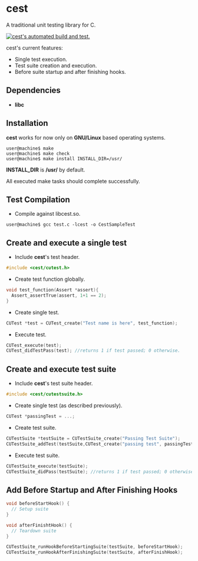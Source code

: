 # cest
A traditional unit testing library for C.

[![cest's automated build and test.](https://travis-ci.com/hadichahine/cest.svg?branch=master)](https://travis-ci.com/hadichahine/cest)

cest's current features:
- Single test execution.
- Test suite creation and execution.
- Before suite startup and after finishing hooks.

## Dependencies
- **libc**

## Installation
**cest** works for now only on **GNU/Linux** based operating systems.
```
user@machine$ make
user@machine$ make check
user@machine$ make install INSTALL_DIR=/usr/
```
**INSTALL_DIR** is **/usr/** by default.

All executed make tasks should complete successfully. 

## Test Compilation
- Compile against libcest.so.
```
user@machine$ gcc test.c -lcest -o CestSampleTest
```

## Create and execute a single test
- Include **cest**'s test header.
```C
#include <cest/cutest.h>
```

- Create test function globally.
```C
void test_function(Assert *assert){
  Assert_assertTrue(assert, 1+1 == 2);
}
```
- Create single test.
```C
CUTest *test = CUTest_create("Test name is here", test_function);
```
- Execute test.
```C
CUTest_execute(test);
CUTest_didTestPass(test); //returns 1 if test passed; 0 otherwise.
```
## Create and execute test suite
- Include **cest**'s test suite header.
```C
#include <cest/cutestsuite.h>
```
- Create single test (as described previously).
```C
CUTest *passingTest = ...;
```

- Create test suite.
```C
CUTestSuite *testSuite = CUTestSuite_create("Passing Test Suite");
CUTestSuite_addTest(testSuite,CUTest_create("passing test", passingTest));
```

- Execute test suite.
```C
CUTestSuite_execute(testSuite);
CUTestSuite_didPass(testSuite); //returns 1 if test passed; 0 otherwise.
```

## Add Before Startup and After Finishing Hooks
```C
void beforeStartHook() {
  // Setup suite
}

void afterFinishtHook() {
  // Teardown suite
}

CUTestSuite_runHookBeforeStartingSuite(testSuite, beforeStartHook);
CUTestSuite_runHookAfterFinishingSuite(testSuite, afterFinishHook);
```
